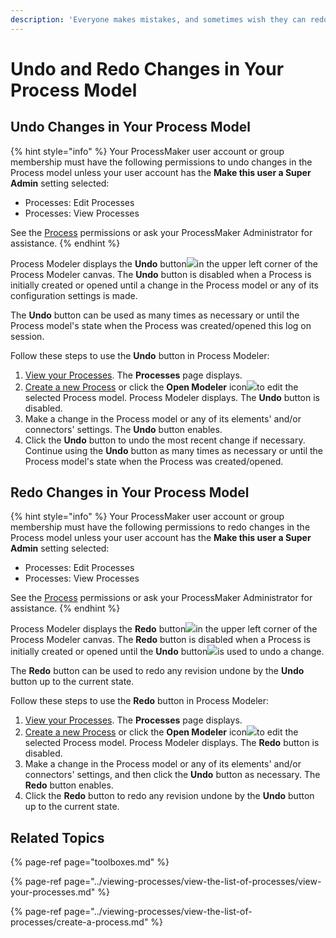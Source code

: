 ```yaml
---
description: 'Everyone makes mistakes, and sometimes wish they can redo them.'
---
```


# Undo and Redo Changes in Your Process Model

## Undo Changes in Your Process Model

{% hint style="info" %}
Your ProcessMaker user account or group membership must have the following permissions to undo changes in the Process model unless your user account has the **Make this user a Super Admin** setting selected:

* Processes: Edit Processes
* Processes: View Processes

See the [Process](../../processmaker-administration/permission-descriptions-for-users-and-groups.md#processes) permissions or ask your ProcessMaker Administrator for assistance.
{% endhint %}

Process Modeler displays the **Undo** button![](../../.gitbook/assets/undo-button-process-modeler-processes.png)in the upper left corner of the Process Modeler canvas. The **Undo** button is disabled when a Process is initially created or opened until a change in the Process model or any of its configuration settings is made.

The **Undo** button can be used as many times as necessary or until the Process model's state when the Process was created/opened this log on session.

Follow these steps to use the **Undo** button in Process Modeler:

1. ​[View your Processes](https://processmaker.gitbook.io/processmaker-4-community/-LPblkrcFWowWJ6HZdhC/~/drafts/-LRhVZm0ddxDcGGdN5ZN/primary/designing-processes/viewing-processes/view-the-list-of-processes/view-your-processes#view-all-processes). The **Processes** page displays.
2. [Create a new Process](../viewing-processes/view-the-list-of-processes/create-a-process.md) or click the **Open Modeler** icon![](../../.gitbook/assets/open-modeler-edit-icon-processes-page-processes.png)to edit the selected Process model. Process Modeler displays. The **Undo** button is disabled.
3. Make a change in the Process model or any of its elements' and/or connectors' settings. The **Undo** button enables.
4. Click the **Undo** button to undo the most recent change if necessary. Continue using the **Undo** button as many times as necessary or until the Process model's state when the Process was created/opened.

## Redo Changes in Your Process Model

{% hint style="info" %}
Your ProcessMaker user account or group membership must have the following permissions to redo changes in the Process model unless your user account has the **Make this user a Super Admin** setting selected:

* Processes: Edit Processes
* Processes: View Processes

See the [Process](../../processmaker-administration/permission-descriptions-for-users-and-groups.md#processes) permissions or ask your ProcessMaker Administrator for assistance.
{% endhint %}

Process Modeler displays the **Redo** button![](../../.gitbook/assets/redo-button-process-modeler-processes.png)in the upper left corner of the Process Modeler canvas. The **Redo** button is disabled when a Process is initially created or opened until the **Undo** button![](../../.gitbook/assets/undo-button-process-modeler-processes.png)is used to undo a change.

The **Redo** button can be used to redo any revision undone by the **Undo** button up to the current state.

Follow these steps to use the **Redo** button in Process Modeler:

1. ​[View your Processes](https://processmaker.gitbook.io/processmaker-4-community/-LPblkrcFWowWJ6HZdhC/~/drafts/-LRhVZm0ddxDcGGdN5ZN/primary/designing-processes/viewing-processes/view-the-list-of-processes/view-your-processes#view-all-processes). The **Processes** page displays.
2. [Create a new Process](../viewing-processes/view-the-list-of-processes/create-a-process.md) or click the **Open Modeler** icon![](../../.gitbook/assets/open-modeler-edit-icon-processes-page-processes.png)to edit the selected Process model. Process Modeler displays. The **Redo** button is disabled.
3. Make a change in the Process model or any of its elements' and/or connectors' settings, and then click the **Undo** button as necessary. The **Redo** button enables.
4. Click the **Redo** button to redo any revision undone by the **Undo** button up to the current state.

## Related Topics

{% page-ref page="toolboxes.md" %}

{% page-ref page="../viewing-processes/view-the-list-of-processes/view-your-processes.md" %}

{% page-ref page="../viewing-processes/view-the-list-of-processes/create-a-process.md" %}

